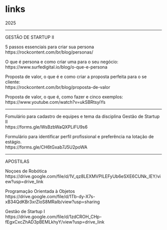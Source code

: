 # links
<p>2025</p>
<hr>
<p>GESTÃO DE STARTUP II</p>
<p>
    5 passos essenciais para criar sua persona<br>
    https://rockcontent.com/br/blog/personas/
</p>
<p>
    O que é persona e como criar uma para o seu negócio:<br>
    https://www.surfedigital.io/blog/o-que-e-persona
</p>
<p>
    Proposta de valor, o que é e como criar a proposta perfeita para o se cliente:<br>
    https://rockcontent.com/br/blog/proposta-de-valor
</p>
<p>
    Proposta de valor, o que é, como fazer e cinco exemplos:<br>
    https://www.youtube.com/watch?v=ukSBRtsyiYs
</p>
<hr>
<p>
    Fomulário para cadastro de equipes e tema da disciplina Gestão de Startup II<br>
    https://forms.gle/WsBzbWaQXPLiFU9s6
</p>
Formulário para identificar perfil profissional e preferência na lotação de estágio.<br>
https://forms.gle/CH6tGxab7J5U2poWA
<br><hr>
<p>APOSTILAS</p>
<p>
    Noçoes de Robótica<br>
    https://drive.google.com/file/d/1V_qz8LEXMVPILEFyUb6eSXE6CUNk_IEY/view?usp=drive_link
</p>
<p>
    Programação Orientada à Objetos<br>
    https://drive.google.com/file/d/1Tb-dy-X7s-xB34QdKBr3xrZloS8MRaIb/view?usp=sharing
</p>
<p>
    Gestão de Startup I<br>
    https://drive.google.com/file/d/1zdCROH_CHp-fEgxCxcZhAD3pBEMLkhyY/view?usp=drive_link
</p>



